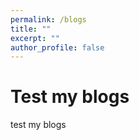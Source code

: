 ```yaml
---
permalink: /blogs
title: ""
excerpt: ""
author_profile: false
---
```

<span class='anchor' id='blogs'></span>

# Test my blogs

test my blogs
